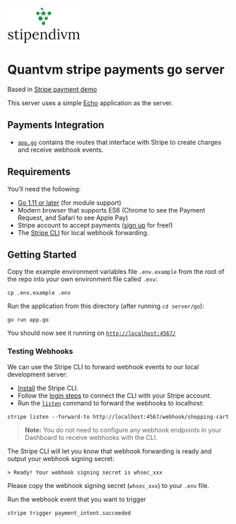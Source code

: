 ![logo](./README/logo.png)


# Quantvm stripe payments go server

Based in [Stripe payment demo](https://github.com/stripe/stripe-payments-demo/tree/master/server/go)

This server uses a simple [Echo](https://echo.labstack.com/) application as the server.

## Payments Integration

- [`app.go`](app.go) contains the routes that interface with Stripe to create charges and receive webhook events.

## Requirements

You’ll need the following:

- [Go 1.11 or later](https://golang.org/doc/install) (for module support)
- Modern browser that supports ES6 (Chrome to see the Payment Request, and Safari to see Apple Pay)
- Stripe account to accept payments ([sign up](https://dashboard.stripe.com/register) for free!)
- The [Stripe CLI](https://github.com/stripe/stripe-cli) for local webhook forwarding.

## Getting Started

Copy the example environment variables file `.env.example` from the root of the repo into your own environment file called `.env`:

```
cp .env.example .env
```

Run the application from this directory (after running `cd server/go`):

```
go run app.go
```

You should now see it running on [`http://localhost:4567/`](http://localhost:4567/)

### Testing Webhooks

We can use the Stripe CLI to forward webhook events to our local development server:

- [Install](https://github.com/stripe/stripe-cli#installation) the Stripe CLI.
- Follow the [login steps](https://github.com/stripe/stripe-cli#login) to connect the CLI with your Stripe account.
- Run the [`listen`](https://github.com/stripe/stripe-cli#listen) command to forward the webhooks to localhost:

```
stripe listen --forward-to http://localhost:4567/webhook/shopping-cart
```

> **Note:** You do not need to configure any webhook endpoints in your Dashboard to receive webhooks with the CLI.

The Stripe CLI will let you know that webhook forwarding is ready and output your webhook signing secret:

    > Ready! Your webhook signing secret is whsec_xxx

Please copy the webhook signing secret (`whsec_xxx`) to your `.env` file.

Run the webhook event that you want to trigger

```
stripe trigger payment_intent.succeeded
```

